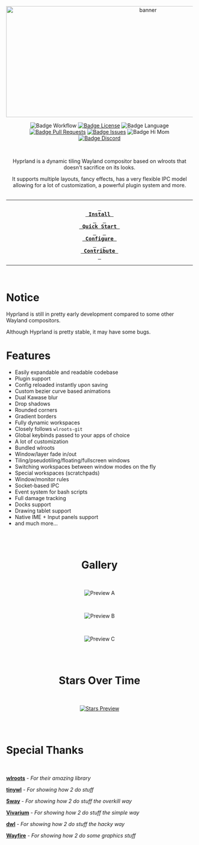 <div align = center>

<img src="https://raw.githubusercontent.com/vaxerski/Hyprland/main/assets/header.svg" width="750" height="300" alt="banner">

<br>

![Badge Workflow] 
[![Badge License]][License] 
![Badge Language] 
[![Badge Pull Requests]][Pull Requests] 
[![Badge Issues]][Issues] 
![Badge Hi Mom]<br>
[![Badge Discord]][Discord]

<br>

Hyprland is a dynamic tiling Wayland compositor based on wlroots that doesn't sacrifice on its looks.

It supports multiple layouts, fancy effects, has a very flexible IPC model allowing for a lot of customization, a powerful plugin system and more.
<br>
<br>

---

**[<kbd> <br> Install <br> </kbd>][Install]** 
**[<kbd> <br> Quick Start <br> </kbd>][Quick Start]** 
**[<kbd> <br> Configure <br> </kbd>][Configure]** 
**[<kbd> <br> Contribute <br> </kbd>][Contribute]**

---

<br>

</div>
 
# Notice

Hyprland is still in pretty early development compared to some other Wayland compositors.

Although Hyprland is pretty stable, it may have some bugs.

# Features

- Easily expandable and readable codebase
- Plugin support
- Config reloaded instantly upon saving
- Custom bezier curve based animations
- Dual Kawase blur
- Drop shadows
- Rounded corners
- Gradient borders
- Fully dynamic workspaces
- Closely follows `wlroots-git`
- Global keybinds passed to your apps of choice
- A lot of customization
- Bundled wlroots
- Window/layer fade in/out
- Tiling/pseudotiling/floating/fullscreen windows
- Switching workspaces between window modes on the fly
- Special workspaces (scratchpads)
- Window/monitor rules
- Socket-based IPC
- Event system for bash scripts
- Full damage tracking
- Docks support
- Drawing tablet support
- Native IME + Input panels support
- and much more...

<br>
<br>

<div align = center>

# Gallery

<br>

![Preview A]

<br>

![Preview B]

<br>

![Preview C]

<br>
<br>

# Stars Over Time

<br>

[![Stars Preview]][Stars]

<br>
<br>

</div>

# Special Thanks

<br>

**[wlroots]** - *For their amazing library*

**[tinywl]** - *For showing how 2 do stuff*

**[Sway]** - *For showing how 2 do stuff the overkill way*

**[Vivarium]** - *For showing how 2 do stuff the simple way*

**[dwl]** - *For showing how 2 do stuff the hacky way*

**[Wayfire]** - *For showing how 2 do some graphics stuff*


<!----------------------------------------------------------------------------->

[Configure]: https://wiki.hyprland.org/Configuring/Configuring-Hyprland/
[Discord]: https://discord.gg/hQ9XvMUjjr
[Stars]: https://starchart.cc/hyprwm/Hyprland
[Hypr]: https://github.com/hyprwm/Hypr

[Pull Requests]: https://github.com/hyprwm/Hyprland/pulls
[Issues]: https://github.com/hyprwm/Hyprland/issues
[Todo]: https://github.com/hyprwm/Hyprland/projects?type=beta

[Contribute]: https://wiki.hyprland.org/Contributing-and-Debugging/
[Install]: https://wiki.hyprland.org/Getting-Started/Installation/
[Quick Start]: https://wiki.hyprland.org/Getting-Started/Master-Tutorial/
[License]: LICENSE


<!----------------------------------{ Thanks }--------------------------------->

[Vivarium]: https://github.com/inclement/vivarium
[WlRoots]: https://gitlab.freedesktop.org/wlroots/wlroots
[Wayfire]: https://github.com/WayfireWM/wayfire
[TinyWl]: https://gitlab.freedesktop.org/wlroots/wlroots/-/blob/master/tinywl/tinywl.c
[Sway]: https://github.com/swaywm/sway
[DWL]: https://github.com/djpohly/dwl

<!----------------------------------{ Images }--------------------------------->

[Stars Preview]: https://starchart.cc/vaxerski/Hyprland.svg
[Preview A]: https://cdn.discordapp.com/attachments/1091569872535814185/1107675866101723277/screenshot-summer.png
[Preview B]: https://i.ibb.co/SX7GbYR/winter-rice.png
[Preview C]: https://i.ibb.co/B3GJg28/20221126-20h53m26s-grim.png


<!----------------------------------{ Badges }--------------------------------->

[Badge Workflow]: https://github.com/hyprwm/Hyprland/actions/workflows/ci.yaml/badge.svg

[Badge Discord]: https://img.shields.io/badge/Join%20the-Discord%20server-6666ff
[Badge Issues]: https://img.shields.io/github/issues/hyprwm/Hyprland
[Badge Pull Requests]: https://img.shields.io/github/issues-pr/hyprwm/Hyprland
[Badge Language]: https://img.shields.io/github/languages/top/hyprwm/Hyprland
[Badge License]: https://img.shields.io/github/license/hyprwm/Hyprland
[Badge Lines]: https://img.shields.io/tokei/lines/github/hyprwm/Hyprland
[Badge Hi Mom]: https://img.shields.io/badge/Hi-mom!-ff69b4
